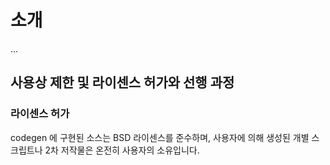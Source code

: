 # 소개

...

## 사용상 제한 및 라이센스 허가와 선행 과정

### 라이센스 허가
codegen 에 구현된 소스는 BSD 라이센스를 준수하며, 사용자에 의해 생성된 개별 스크립트나 2차 저작물은 온전히 사용자의 소유입니다.
